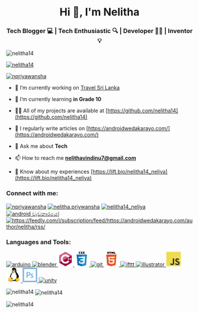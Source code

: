 <h1 align="center">Hi 👋, I'm Nelitha</h1>
<h3 align="center">Tech Blogger 💻 | Tech Enthusiastic 🔍 | Developer 👩‍💻 | Inventor 💡</h3>

<p align="left"> <img src="https://komarev.com/ghpvc/?username=nelitha14&label=Profile%20views&color=0e75b6&style=flat" alt="nelitha14" /> </p>

<p align="left"> <a href="https://github.com/ryo-ma/github-profile-trophy"><img src="https://github-profile-trophy.vercel.app/?username=nelitha14" alt="nelitha14" /></a> </p>

<p align="left"> <a href="https://twitter.com/npriyawansha" target="blank"><img src="https://img.shields.io/twitter/follow/npriyawansha?logo=twitter&style=for-the-badge" alt="npriyawansha" /></a> </p>

- 🔭 I’m currently working on [Travel Sri Lanka](https://github.com/nelitha14/Discover-a-different-island)

- 🌱 I’m currently learning **in Grade 10**

- 👨‍💻 All of my projects are available at [https://github.com/nelitha14](https://github.com/nelitha14)

- 📝 I regularly write articles on [https://androidwedakarayo.com/](https://androidwedakarayo.com/)

- 💬 Ask me about **Tech**

- 📫 How to reach me **nelithavindinu7@gmail.com**

- 📄 Know about my experiences [https://lift.bio/nelitha14_neliya](https://lift.bio/nelitha14_neliya)

<h3 align="left">Connect with me:</h3>
<p align="left">
<a href="https://twitter.com/npriyawansha" target="blank"><img align="center" src="https://raw.githubusercontent.com/rahuldkjain/github-profile-readme-generator/master/src/images/icons/Social/twitter.svg" alt="npriyawansha" height="30" width="40" /></a>
<a href="https://fb.com/nelitha.priywansha" target="blank"><img align="center" src="https://raw.githubusercontent.com/rahuldkjain/github-profile-readme-generator/master/src/images/icons/Social/facebook.svg" alt="nelitha.priywansha" height="30" width="40" /></a>
<a href="https://instagram.com/nelitha14_neliya" target="blank"><img align="center" src="https://raw.githubusercontent.com/rahuldkjain/github-profile-readme-generator/master/src/images/icons/Social/instagram.svg" alt="nelitha14_neliya" height="30" width="40" /></a>
<a href="https://www.youtube.com/c/android වැඩකාරයෝ" target="blank"><img align="center" src="https://raw.githubusercontent.com/rahuldkjain/github-profile-readme-generator/master/src/images/icons/Social/youtube.svg" alt="android වැඩකාරයෝ" height="30" width="40" /></a>
<a href="/https://feedly.com/i/subscription/feed/https://androidwedakarayo.com/author/nelitha/rss/" target="blank"><img align="center" src="https://raw.githubusercontent.com/rahuldkjain/github-profile-readme-generator/master/src/images/icons/Social/rss.svg" alt="https://feedly.com/i/subscription/feed/https://androidwedakarayo.com/author/nelitha/rss/" height="30" width="40" /></a>
</p>

<h3 align="left">Languages and Tools:</h3>
<p align="left"> <a href="https://www.arduino.cc/" target="_blank" rel="noreferrer"> <img src="https://cdn.worldvectorlogo.com/logos/arduino-1.svg" alt="arduino" width="40" height="40"/> </a> <a href="https://www.blender.org/" target="_blank" rel="noreferrer"> <img src="https://download.blender.org/branding/community/blender_community_badge_white.svg" alt="blender" width="40" height="40"/> </a> <a href="https://www.w3schools.com/cpp/" target="_blank" rel="noreferrer"> <img src="https://raw.githubusercontent.com/devicons/devicon/master/icons/cplusplus/cplusplus-original.svg" alt="cplusplus" width="40" height="40"/> </a> <a href="https://www.w3schools.com/css/" target="_blank" rel="noreferrer"> <img src="https://raw.githubusercontent.com/devicons/devicon/master/icons/css3/css3-original-wordmark.svg" alt="css3" width="40" height="40"/> </a> <a href="https://git-scm.com/" target="_blank" rel="noreferrer"> <img src="https://www.vectorlogo.zone/logos/git-scm/git-scm-icon.svg" alt="git" width="40" height="40"/> </a> <a href="https://www.w3.org/html/" target="_blank" rel="noreferrer"> <img src="https://raw.githubusercontent.com/devicons/devicon/master/icons/html5/html5-original-wordmark.svg" alt="html5" width="40" height="40"/> </a> <a href="https://ifttt.com/" target="_blank" rel="noreferrer"> <img src="https://www.vectorlogo.zone/logos/ifttt/ifttt-ar21.svg" alt="ifttt" width="40" height="40"/> </a> <a href="https://www.adobe.com/in/products/illustrator.html" target="_blank" rel="noreferrer"> <img src="https://www.vectorlogo.zone/logos/adobe_illustrator/adobe_illustrator-icon.svg" alt="illustrator" width="40" height="40"/> </a> <a href="https://developer.mozilla.org/en-US/docs/Web/JavaScript" target="_blank" rel="noreferrer"> <img src="https://raw.githubusercontent.com/devicons/devicon/master/icons/javascript/javascript-original.svg" alt="javascript" width="40" height="40"/> </a> <a href="https://www.linux.org/" target="_blank" rel="noreferrer"> <img src="https://raw.githubusercontent.com/devicons/devicon/master/icons/linux/linux-original.svg" alt="linux" width="40" height="40"/> </a> <a href="https://www.photoshop.com/en" target="_blank" rel="noreferrer"> <img src="https://raw.githubusercontent.com/devicons/devicon/master/icons/photoshop/photoshop-line.svg" alt="photoshop" width="40" height="40"/> </a> <a href="https://unity.com/" target="_blank" rel="noreferrer"> <img src="https://www.vectorlogo.zone/logos/unity3d/unity3d-icon.svg" alt="unity" width="40" height="40"/> </a> </p>

<p><img align="left" src="https://github-readme-stats.vercel.app/api/top-langs?username=nelitha14&show_icons=true&locale=en&layout=compact" alt="nelitha14" /></p>

<p>&nbsp;<img align="center" src="https://github-readme-stats.vercel.app/api?username=nelitha14&show_icons=true&locale=en" alt="nelitha14" /></p>

<p><img align="center" src="https://github-readme-streak-stats.herokuapp.com/?user=nelitha14&" alt="nelitha14" /></p>
